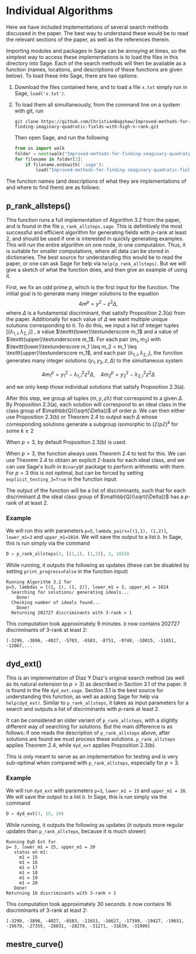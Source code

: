 
# Individual Algorithms 

Here we have included implementations of several search methods discussed in the paper. The best way to understand these would be to read the relevant sections of the paper, as well as the references therein. 

Importing modules and packages in Sage can be annoying at times, so the simplest way to access these implementations is to load the files in this directory into Sage. Each of the search methods will then be available as a function (names, locations, and descriptions of these functions are given below). To load these into Sage, there are two options:
1. Download the files contained here, and to load a file `x.txt` simply run in Sage, `load('x.txt')`.
2. To load them all simultaneously, from the command line on a system with git, run 

    ```
    git clone https://github.com/ChristianBagshaw/Improved-methods-for-finding-imaginary-quadratic-fields-with-high-n-rank.git
    ```

    Then open Sage, and run the following 

    ```python 
    from os import walk
    folder = next(walk("Improved-methods-for-finding-imaginary-quadratic-fields-with-high-n-rank/Individual Algorithms"))
    for filename in folder[2]:
        if filename.endswith('.sage'):
            load("Improved-methods-for-finding-imaginary-quadratic-fields-with-high-n-rank/Individual Algorithms/"+filename)
    ```

The function names (and descriptions of what they are implementations of and where to find them) are as follows:

## p_rank_allsteps()
This function runs a full implementation of Algorithm 3.2 from the paper, and is found in the file `p_rank_allsteps.sage`.  This is definitively the most successful and efficient algorithm for generating fields with $p$-rank at least 2, and should be used if one is interested in quickly generating examples. This will run the entire algorithm on one node, in one computation. Thus, it is suitable for smaller computations, where all data can be stored in dictionaries. The best source for understanding this would be to read the paper, or one can ask Sage for help via `help(p_rank_allsteps)`. But we will give a sketch of what the function does, and then give an example of using it. 

First, we fix an odd prime $p$, which is the first input for the function. The initial goal is to generate many integer solutions to the equation 
$$4m^p = y^2 - z^2\Delta, $$
where $\Delta$ is a fundamental discriminant, that satisfy Proposition 2.3(a) from the paper.  Additionally for each value of $\Delta$ we want multiple unique solutions corresponding to it. To do this, we input a list of integer tuples $[(\lambda_{1,i}, \lambda_{2,i})]$ , a value $\texttt{lower}\textunderscore m_1$ and a value of $\texttt{upper}\textunderscore m_1$. For each pair $(m_1, m_2)$ with $\texttt{lower}\textunderscore m_1 \leq m_2 < m_1 \leq \texttt{upper}\textunderscore m_1$,  and each pair $(\lambda_{1,i}, \lambda_{2,i})$, the function generates many integer solutions $(y_1, y_2, z, \Delta)$ to the simultaneous system

$$4m_1^p = y_1^2 - \lambda_{1,i}^2z^2\Delta, ~~~~ 4m_2^p = y_2^2 - \lambda_{2,i}^2z^2\Delta$$
 
and we only keep those individual solutions that satisfy Proposition 2.3(a).  

After this step, we group all tuples $(m,y, z\lambda)$ that correspond to  a given $\Delta$. By Proposition 2.3(a), each solution will correspond to an ideal class in the class group of $\mathbb{Q}(\sqrt{\Delta})$ of order $p$.  We can then either use Proposition 2.3(b) or Theorem 2.4 to output each $\Delta$ whose corresponding solutions generate a subgroup isomorphic to $(\mathbb{Z}/p\mathbb{Z})^k$ for some $k \geq 2$

When $p=3$, by default Proposition 2.3(b) is used. 

When $p > 3$, the function always uses Theorem 2.4 to test for this. We can use Theorem 2.4 to obtain an explicit $\mathbb{Z}$-basis for each ideal class, and we can use Sage's built-in `BinaryQF` package to perform arithmetic with them. For $p=3$ this is not optimal, but can be forced by setting `explicit_testing_3=True` in the function input. 

The output of the function will be a list of discriminants, such that for each discriminant $\Delta$ the ideal class group of $\mathbb{Q}(\sqrt{\Delta})$ has a $p$-rank of at least 2. 

### Example
We will run this with parameters `p=5`, `lambda_pairs=[(1,1), (1,2)]`, `lower_m1=3` and `upper_m1=1024`. We will save the output to a list `D`. In Sage, this is run simply via the command 
```python
D = p_rank_allsteps(3, [(1,1), (1,2)], 3, 1024)
```
While running, it outputs the following as updates (these can be disabled by setting `print_progress=False` in the function input)
```
Running Algorithm 3.2 for
p=3, lambdas = [(1, 1), (1, 2)], lower_m1 = 3, upper_m1 = 1024
  Searching for solutions/ generating ideals...
    Done!
  Checking number of ideals found...
    Done!
  Returning 202727 discriminants with 3-rank > 1
```
This computation took approximately 9 minutes. `D` now contains 202727 discriminants of 3-rank at least 2: 
```
[-3299, -3896, -4027, -5703, -6583, -8751, -9748, -10015, -11651, -12067,...
```

## dyd_ext()
This is an implementation of Diaz Y Diaz's original search method (as well as its natural extension to $p > 3$) as described in Section 3.1 of the paper. It is found in the file `dyd_ext.sage`. Section 3.1 is the best source for understanding this function, as well as asking Sage for help via `help(dyd_ext)`. Similar to `p_rank_allsteps`, it takes as input parameters for a search and outputs a list of discriminants with $p$-rank at least 2. 

It can be considered an older variant of `p_rank_allsteps`, with a slightly different way of searching for solutions. But the main difference is as follows: if one reads the description of `p_rank_allsteps` above, after solutions are found we must process these solutions. `p_rank_allsteps` applies Theorem 2.4, while `dyd_ext` applies Proposition 2.3(b). 

This is only meant to serve as an implementation for testing and is very sub-optimal when compared with `p_rank_allsteps`, especially for $p > 3$. 
### Example
We will run `dyd_ext` with parameters `p=3`, `lower_m1 = 15` and `upper_m1 = 20`. We will save the output to a list `D`. In Sage, this is run simply via the command 
```python
D = dyd_ext(3, 15, 20)
```
While running, it outputs the following as updates (it outputs more regular updates than `p_rank_allsteps`, because it is much slower)
```
Running DyD Ext for
p= 3, lower_m1 = 15, upper_m1 = 20
   status on m1:
     m1 = 15
     m1 = 16
     m1 = 17
     m1 = 18
     m1 = 19
     m1 = 20
   Done!
Returning 16 discriminants with 3-rank > 1
```
This computation took approximately 30 seconds. `D` now contains 16 discriminants of 3-rank at least 2: 
```
[-3299, -3896, -4027, -6583, -11651, -16627, -17399, -19427, -19651, -19679, -27355, -28031, -28279, -31271, -31639, -31999]
```


## mestre_curve()
